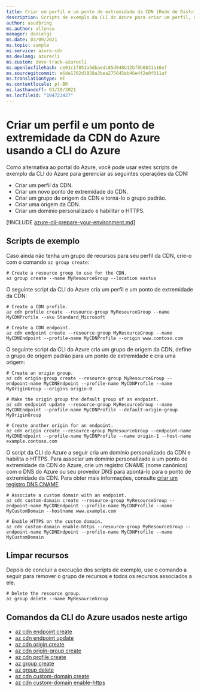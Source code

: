 ```yaml
---
title: Criar um perfil e um ponto de extremidade da CDN (Rede de Distribuição de Conteúdo) do Azure usando a CLI do Azure
description: Scripts de exemplo da CLI do Azure para criar um perfil, um ponto de extremidade, um grupo de origem, uma origem e um domínio personalizado da CDN do Azure.
author: asudbring
ms.author: allensu
manager: danielgi
ms.date: 03/09/2021
ms.topic: sample
ms.service: azure-cdn
ms.devlang: azurecli
ms.custom: devx-track-azurecli
ms.openlocfilehash: ce01c1f851a5dbaedc85d848b12bf0b0831a16ef
ms.sourcegitcommit: e6de1702d3958a3bea275645eb46e4f2e0f011af
ms.translationtype: HT
ms.contentlocale: pt-BR
ms.lasthandoff: 03/20/2021
ms.locfileid: "104723427"
---
```

# <a name="create-an-azure-cdn-profile-and-endpoint-using-the-azure-cli"></a>Criar um perfil e um ponto de extremidade da CDN do Azure usando a CLI do Azure

Como alternativa ao portal do Azure, você pode usar estes scripts de exemplo da CLI do Azure para gerenciar as seguintes operações da CDN:

- Criar um perfil da CDN.
- Criar um novo ponto de extremidade do CDN.
- Criar um grupo de origem da CDN e torná-lo o grupo padrão.
- Criar uma origem da CDN.
- Criar um domínio personalizado e habilitar o HTTPS.

[!INCLUDE [azure-cli-prepare-your-environment.md](../../../../includes/azure-cli-prepare-your-environment.md)]

## <a name="sample-scripts"></a>Scripts de exemplo

Caso ainda não tenha um grupo de recursos para seu perfil da CDN, crie-o com o comando `az group create`:

```azurecli
# Create a resource group to use for the CDN.
az group create --name MyResourceGroup --location eastus

```

O seguinte script da CLI do Azure cria um perfil e um ponto de extremidade da CDN:

```azurecli
# Create a CDN profile.
az cdn profile create --resource-group MyResourceGroup --name MyCDNProfile --sku Standard_Microsoft

# Create a CDN endpoint.
az cdn endpoint create --resource-group MyResourceGroup --name MyCDNEndpoint --profile-name MyCDNProfile --origin www.contoso.com

```

O seguinte script da CLI do Azure cria um grupo de origem da CDN, define o grupo de origem padrão para um ponto de extremidade e cria uma origem:

```azurecli
# Create an origin group.
az cdn origin-group create --resource-group MyResourceGroup --endpoint-name MyCDNEndpoint --profile-name MyCDNProfile --name MyOriginGroup --origins origin-0

# Make the origin group the default group of an endpoint.
az cdn endpoint update --resource-group MyResourceGroup --name MyCDNEndpoint --profile-name MyCDNProfile --default-origin-group MyOriginGroup
                           
# Create another origin for an endpoint.
az cdn origin create --resource-group MyResourceGroup --endpoint-name MyCDNEndpoint --profile-name MyCDNProfile --name origin-1 --host-name example.contoso.com

```

O script da CLI do Azure a seguir cria um domínio personalizado da CDN e habilita o HTTPS. Para associar um domínio personalizado a um ponto de extremidade da CDN do Azure, crie um registro CNAME (nome canônico) com o DNS do Azure ou seu provedor DNS para apontá-lo para o ponto de extremidade da CDN. Para obter mais informações, consulte [criar um registro DNS CNAME](../../../cdn/cdn-map-content-to-custom-domain.md#create-a-cname-dns-record).

```azurecli
# Associate a custom domain with an endpoint.
az cdn custom-domain create --resource-group MyResourceGroup --endpoint-name MyCDNEndpoint --profile-name MyCDNProfile --name MyCustomDomain --hostname www.example.com

# Enable HTTPS on the custom domain.
az cdn custom-domain enable-https --resource-group MyResourceGroup --endpoint-name MyCDNEndpoint --profile-name MyCDNProfile --name MyCustomDomain

```

## <a name="clean-up-resources"></a>Limpar recursos

Depois de concluir a execução dos scripts de exemplo, use o comando a seguir para remover o grupo de recursos e todos os recursos associados a ele.

```azurecli
# Delete the resource group.
az group delete --name MyResourceGroup

```

## <a name="azure-cli-commands-used-in-this-article"></a>Comandos da CLI do Azure usados neste artigo

- [az cdn endpoint create](/cli/azure/cdn/endpoint#az_cdn_endpoint_create)
- [az cdn endpoint update](/cli/azure/cdn/endpoint#az_cdn_endpoint_update)
- [az cdn origin create](/cli/azure/cdn/origin#az_cdn_origin_create)
- [az cdn origin-group create](/cli/azure/cdn/origin-group#az_cdn_origin_group_create)
- [az cdn profile create](/cli/azure/cdn/profile#az_cdn_profile_create)
- [az group create](/cli/azure/group#az_group_create)
- [az group delete](/cli/azure/group#az_group_delete)
- [az cdn custom-domain create](/cli/azure/cdn/custom-domain#az_cdn_custom_domain_create)
- [az cdn custom-domain enable-https](/cli/azure/cdn/custom-domain#az_cdn_custom_domain_enable_https)
